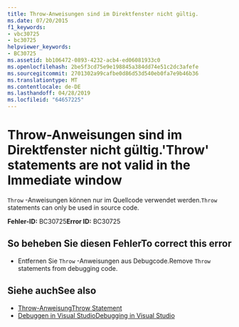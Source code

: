 ```yaml
---
title: Throw-Anweisungen sind im Direktfenster nicht gültig.
ms.date: 07/20/2015
f1_keywords:
- vbc30725
- bc30725
helpviewer_keywords:
- BC30725
ms.assetid: bb106472-0893-4232-acb4-ed06081933c0
ms.openlocfilehash: 2be5f3cd75e9e198845a384dd74e51c2dc3afefe
ms.sourcegitcommit: 2701302a99cafbe0d86d53d540eb0fa7e9b46b36
ms.translationtype: MT
ms.contentlocale: de-DE
ms.lasthandoff: 04/28/2019
ms.locfileid: "64657225"
---
```

# <a name="throw-statements-are-not-valid-in-the-immediate-window"></a><span data-ttu-id="f920d-102">Throw-Anweisungen sind im Direktfenster nicht gültig.</span><span class="sxs-lookup"><span data-stu-id="f920d-102">'Throw' statements are not valid in the Immediate window</span></span>
<span data-ttu-id="f920d-103">`Throw` -Anweisungen können nur im Quellcode verwendet werden.</span><span class="sxs-lookup"><span data-stu-id="f920d-103">`Throw` statements can only be used in source code.</span></span>  
  
 <span data-ttu-id="f920d-104">**Fehler-ID:** BC30725</span><span class="sxs-lookup"><span data-stu-id="f920d-104">**Error ID:** BC30725</span></span>  
  
## <a name="to-correct-this-error"></a><span data-ttu-id="f920d-105">So beheben Sie diesen Fehler</span><span class="sxs-lookup"><span data-stu-id="f920d-105">To correct this error</span></span>  
  
- <span data-ttu-id="f920d-106">Entfernen Sie `Throw` -Anweisungen aus Debugcode.</span><span class="sxs-lookup"><span data-stu-id="f920d-106">Remove `Throw` statements from debugging code.</span></span>  
  
## <a name="see-also"></a><span data-ttu-id="f920d-107">Siehe auch</span><span class="sxs-lookup"><span data-stu-id="f920d-107">See also</span></span>

- [<span data-ttu-id="f920d-108">Throw-Anweisung</span><span class="sxs-lookup"><span data-stu-id="f920d-108">Throw Statement</span></span>](../../visual-basic/language-reference/statements/throw-statement.md)
- [<span data-ttu-id="f920d-109">Debuggen in Visual Studio</span><span class="sxs-lookup"><span data-stu-id="f920d-109">Debugging in Visual Studio</span></span>](/visualstudio/debugger/debugging-in-visual-studio)
